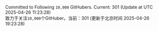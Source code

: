 Committed to Following `10,000` GitHubers. Current: <!-- FOLLOWING_COUNT -->301<!-- FOLLOWING_COUNT --> (Update at UTC <!-- LAST_UPDATED -->2025-04-26 11:23:28<!-- LAST_UPDATED -->)<br>
致力于关注`10,000`个GitHuber。当前：<!-- FOLLOWING_COUNT -->301<!-- FOLLOWING_COUNT --> (更新于北京时间 <!-- LAST_UPDATED_CST -->2025-04-26 19:23:28<!-- LAST_UPDATED_CST -->)
